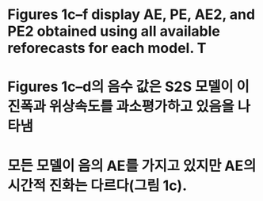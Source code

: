 # Figures 1c–f display AE, PE, AE2, and PE2 obtained using all available reforecasts for each model. T
# Figures 1c–d의 음수 값은 S2S 모델이 이 진폭과 위상속도를 과소평가하고 있음을 나타냄 
# 모든 모델이 음의 AE를 가지고 있지만 AE의 시간적 진화는 다르다(그림 1c).
